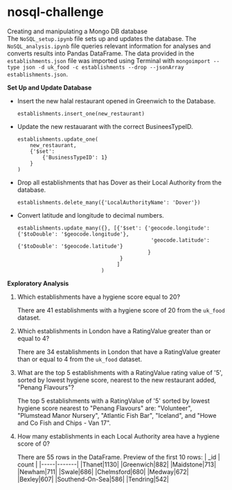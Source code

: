 # nosql-challenge
Creating and manipulating a Mongo DB database <br />
The `NoSQL_setup.ipynb` file sets up and updates the database. The `NoSQL_analysis.ipynb` file queries relevant information for analyses and converts results into Pandas DataFrame. The data provided in the `establishments.json` file was imported using Terminal with `mongoimport --type json -d uk_food -c establishments --drop --jsonArray establishments.json`. 

**Set Up and Update Database**
* Insert the new halal restaurant opened in Greenwich to the Database.
    ```
    establishments.insert_one(new_restaurant)
    ```
    
* Update the new restauarant with the correct BusineesTypeID.
    ```
    establishments.update_one(
        new_restaurant, 
        {'$set': 
            {'BusinessTypeID': 1}
        }
    )
    ```
    
* Drop all establishments that has Dover as their Local Authority from the database. 
    ```
    establishments.delete_many({'LocalAuthorityName': 'Dover'})
    ```
    
* Convert latitude and longitude to decimal numbers.
    ```
    establishments.update_many({}, [{'$set': {'geocode.longitude': {'$toDouble': '$geocode.longitude'}, 
                                               'geocode.latitude': {'$toDouble': '$geocode.latitude'}
                                              }
                                     }
                                    ]
                               )
    ```
    
**Exploratory Analysis**
1. Which establishments have a hygiene score equal to 20?
   
   There are 41 establishments with a hygiene score of 20 from the `uk_food` dataset.
   
2. Which establishments in London have a RatingValue greater than or equal to 4?

    There are 34 establishments in London that have a RatingValue greater than or equal to 4 from the `uk_food` dataset.

3. What are the top 5 establishments with a RatingValue rating value of '5', sorted by lowest hygiene score, nearest to the new restaurant added, "Penang Flavours"?

   The top 5 establishments with a RatingValue of '5' sorted by lowest hygiene score nearest to "Penang Flavours" are: "Volunteer", "Plumstead Manor Nursery", "Atlantic Fish Bar", "Iceland", and "Howe and Co Fish and Chips - Van 17". 
   
4. How many establishments in each Local Authority area have a hygiene score of 0?
   
   There are 55 rows in the DataFrame. Preview of the first 10 rows:
    | _id | count |
    |-----|-------|
    |Thanet|1130|
    |Greenwich|882|
    |Maidstone|713|
    |Newham|711|
    |Swale|686|
    |Chelmsford|680|
    |Medway|672|
    |Bexley|607|
    |Southend-On-Sea|586|
    |Tendring|542|
